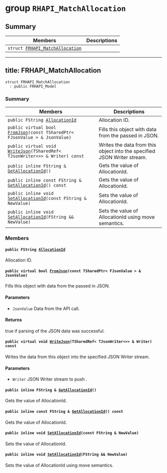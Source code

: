 # group `RHAPI_MatchAllocation` <a id="group__RHAPI__MatchAllocation"></a>

## Summary

 Members                        | Descriptions                                
--------------------------------|---------------------------------------------
`struct `[`FRHAPI_MatchAllocation`](#structFRHAPI__MatchAllocation) | 

---
title: FRHAPI_MatchAllocation
---

```
struct FRHAPI_MatchAllocation
  : public FRHAPI_Model
```

### Summary

 Members                        | Descriptions                                
--------------------------------|---------------------------------------------
`public FString `[`AllocationId`](#structFRHAPI__MatchAllocation_1a7246bc5564bcd98726ff94a1f212fbb4) | Allocation ID.
`public virtual bool `[`FromJson`](#structFRHAPI__MatchAllocation_1aa8fc29ab9b0a2ee4e49d623bd3ac5e25)`(const TSharedPtr< FJsonValue > & JsonValue)` | Fills this object with data from the passed in JSON.
`public virtual void `[`WriteJson`](#structFRHAPI__MatchAllocation_1a46cfe8ba3c79eeb2a6d2497515319dcc)`(TSharedRef< TJsonWriter<>> & Writer) const` | Writes the data from this object into the specified JSON Writer stream.
`public inline FString & `[`GetAllocationId`](#structFRHAPI__MatchAllocation_1a73f7061eded6be56a570e700437ba7bf)`()` | Gets the value of AllocationId.
`public inline const FString & `[`GetAllocationId`](#structFRHAPI__MatchAllocation_1a1914dff0951bd239fc38b0c943432842)`() const` | Gets the value of AllocationId.
`public inline void `[`SetAllocationId`](#structFRHAPI__MatchAllocation_1a280e4d2923e0a42fb40d4ad6cd8cd674)`(const FString & NewValue)` | Sets the value of AllocationId.
`public inline void `[`SetAllocationId`](#structFRHAPI__MatchAllocation_1a5ed79863fa36e9af70ad7100629239bc)`(FString && NewValue)` | Sets the value of AllocationId using move semantics.

### Members

#### `public FString `[`AllocationId`](#structFRHAPI__MatchAllocation_1a7246bc5564bcd98726ff94a1f212fbb4) <a id="structFRHAPI__MatchAllocation_1a7246bc5564bcd98726ff94a1f212fbb4"></a>

Allocation ID.

#### `public virtual bool `[`FromJson`](#structFRHAPI__MatchAllocation_1aa8fc29ab9b0a2ee4e49d623bd3ac5e25)`(const TSharedPtr< FJsonValue > & JsonValue)` <a id="structFRHAPI__MatchAllocation_1aa8fc29ab9b0a2ee4e49d623bd3ac5e25"></a>

Fills this object with data from the passed in JSON.

#### Parameters
* `JsonValue` Data from the API call.

#### Returns
true if parsing of the JSON data was successful.

#### `public virtual void `[`WriteJson`](#structFRHAPI__MatchAllocation_1a46cfe8ba3c79eeb2a6d2497515319dcc)`(TSharedRef< TJsonWriter<>> & Writer) const` <a id="structFRHAPI__MatchAllocation_1a46cfe8ba3c79eeb2a6d2497515319dcc"></a>

Writes the data from this object into the specified JSON Writer stream.

#### Parameters
* `Writer` JSON Writer stream to push .

#### `public inline FString & `[`GetAllocationId`](#structFRHAPI__MatchAllocation_1a73f7061eded6be56a570e700437ba7bf)`()` <a id="structFRHAPI__MatchAllocation_1a73f7061eded6be56a570e700437ba7bf"></a>

Gets the value of AllocationId.

#### `public inline const FString & `[`GetAllocationId`](#structFRHAPI__MatchAllocation_1a1914dff0951bd239fc38b0c943432842)`() const` <a id="structFRHAPI__MatchAllocation_1a1914dff0951bd239fc38b0c943432842"></a>

Gets the value of AllocationId.

#### `public inline void `[`SetAllocationId`](#structFRHAPI__MatchAllocation_1a280e4d2923e0a42fb40d4ad6cd8cd674)`(const FString & NewValue)` <a id="structFRHAPI__MatchAllocation_1a280e4d2923e0a42fb40d4ad6cd8cd674"></a>

Sets the value of AllocationId.

#### `public inline void `[`SetAllocationId`](#structFRHAPI__MatchAllocation_1a5ed79863fa36e9af70ad7100629239bc)`(FString && NewValue)` <a id="structFRHAPI__MatchAllocation_1a5ed79863fa36e9af70ad7100629239bc"></a>

Sets the value of AllocationId using move semantics.

